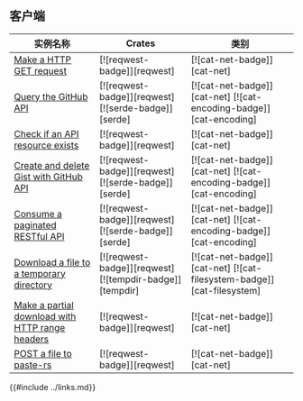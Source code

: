 ## 客户端

<!--
> [web/clients.md](https://github.com/rust-lang-nursery/rust-cookbook/blob/master/src/web/clients.md)
> <br />
> commit dd4efa8dcd8e611326caa01c08db8f227aa909d6 - 2020.06.07
-->

| 实例名称 | Crates | 类别 |
|--------|--------|------------|
| [Make a HTTP GET request][ex-url-basic] | [![reqwest-badge]][reqwest] | [![cat-net-badge]][cat-net] |
| [Query the GitHub API][ex-rest-get] | [![reqwest-badge]][reqwest] [![serde-badge]][serde] | [![cat-net-badge]][cat-net] [![cat-encoding-badge]][cat-encoding] |
| [Check if an API resource exists][ex-rest-head] | [![reqwest-badge]][reqwest] | [![cat-net-badge]][cat-net] |
| [Create and delete Gist with GitHub API][ex-rest-post] | [![reqwest-badge]][reqwest] [![serde-badge]][serde] | [![cat-net-badge]][cat-net] [![cat-encoding-badge]][cat-encoding] |
| [Consume a paginated RESTful API][ex-paginated-api] | [![reqwest-badge]][reqwest] [![serde-badge]][serde] | [![cat-net-badge]][cat-net] [![cat-encoding-badge]][cat-encoding] |
| [Download a file to a temporary directory][ex-url-download] | [![reqwest-badge]][reqwest] [![tempdir-badge]][tempdir] | [![cat-net-badge]][cat-net] [![cat-filesystem-badge]][cat-filesystem] |
| [Make a partial download with HTTP range headers][ex-progress-with-range] | [![reqwest-badge]][reqwest] | [![cat-net-badge]][cat-net] |
| [POST a file to paste-rs][ex-file-post] | [![reqwest-badge]][reqwest] | [![cat-net-badge]][cat-net] |

[ex-url-basic]: /web/clients/requests.html#make-a-http-get-request
[ex-rest-custom-params]: /web/clients/requests.html#set-custom-headers-and-url-parameters-for-a-rest-request
[ex-rest-get]: /web/clients/apis.html#query-the-github-api
[ex-rest-head]: /web/clients/apis.html#check-if-an-api-resource-exists
[ex-rest-post]: /web/clients/apis.html#create-and-delete-gist-with-github-api
[ex-paginated-api]: /web/clients/apis.html#consume-a-paginated-restful-api
[ex-handle-rate-limited-api]: /web/clients/apis.html#handle-a-rate-limited-api
[ex-url-download]: /web/clients/download.html#download-a-file-to-a-temporary-directory
[ex-progress-with-range]: /web/clients/download.html#make-a-partial-download-with-http-range-headers
[ex-file-post]: /web/clients/download.html#post-a-file-to-paste-rs

{{#include ../links.md}}
